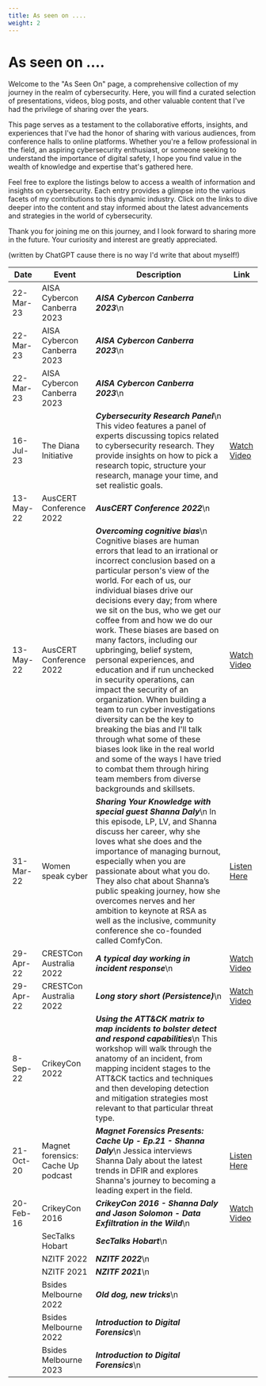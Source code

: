 ```yaml
---
title: As seen on ....
weight: 2
---
```


# As seen on ....

Welcome to the "As Seen On" page, a comprehensive collection of my journey in the realm of cybersecurity. Here, you will find a curated selection of presentations, videos, blog posts, and other valuable content that I've had the privilege of sharing over the years.

This page serves as a testament to the collaborative efforts, insights, and experiences that I've had the honor of sharing with various audiences, from conference halls to online platforms. Whether you're a fellow professional in the field, an aspiring cybersecurity enthusiast, or someone seeking to understand the importance of digital safety, I hope you find value in the wealth of knowledge and expertise that's gathered here.

Feel free to explore the listings below to access a wealth of information and insights on cybersecurity. Each entry provides a glimpse into the various facets of my contributions to this dynamic industry. Click on the links to dive deeper into the content and stay informed about the latest advancements and strategies in the world of cybersecurity.

Thank you for joining me on this journey, and I look forward to sharing more in the future. Your curiosity and interest are greatly appreciated.

(written by ChatGPT cause there is no way I'd write that about myself!)

| Date       | Event                             | Description                                   | Link                                                                                                     |
|------------|-----------------------------------|--------------------------------------------|----------------------------------------------------------------------------------------------------------|
| 22-Mar-23 | AISA Cybercon Canberra 2023 | **_AISA Cybercon Canberra 2023_**\n | |
| 22-Mar-23 | AISA Cybercon Canberra 2023 | **_AISA Cybercon Canberra 2023_**\n | |
| 22-Mar-23 | AISA Cybercon Canberra 2023 | **_AISA Cybercon Canberra 2023_**\n | |
| 16-Jul-23 | The Diana Initiative | **_Cybersecurity Research Panel_**\n This video features a panel of experts discussing topics related to cybersecurity research. They provide insights on how to pick a research topic, structure your research, manage your time, and set realistic goals. | [Watch Video](https://youtu.be/_SwOxK3T1gg?si=EwoVqQMvHhT2ActD) |
| 13-May-22 | AusCERT Conference 2022 | **_AusCERT Conference 2022_**\n | |
| 13-May-22 | AusCERT Conference 2022 | **_Overcoming cognitive bias_**\n Cognitive biases are human errors that lead to an irrational or incorrect conclusion based on a particular person's view of the world. For each of us, our individual biases drive our decisions every day; from where we sit on the bus, who we get our coffee from and how we do our work. These biases are based on many factors, including our upbringing, belief system, personal experiences, and education and if run unchecked in security operations, can impact the security of an organization. When building a team to run cyber investigations diversity can be the key to breaking the bias and I'll talk through what some of these biases look like in the real world and some of the ways I have tried to combat them through hiring team members from diverse backgrounds and skillsets. | [Watch Video](https://youtu.be/X7e8weJ2p5I?si=_tJFhxHv94alwKXE) |
| 31-Mar-22 | Women speak cyber | **_Sharing Your Knowledge with special guest Shanna Daly_**\n In this episode, LP, LV, and Shanna discuss her career, why she loves what she does and the importance of managing burnout, especially when you are passionate about what you do. They also chat about Shanna’s public speaking journey, how she overcomes nerves and her ambition to keynote at RSA as well as the inclusive, community conference she co-founded called ComfyCon. | [Listen Here](https://omny.fm/shows/women-speak-cyber/sharing-your-knowledge-with-special-guest-shanna-d) |
| 29-Apr-22 | CRESTCon Australia 2022 | **_A typical day working in incident response_**\n | [Watch Video](https://youtu.be/wqp1wgLnLAk?si=cEPgNu_auMYEDrT_) |
| 29-Apr-22 | CRESTCon Australia 2022 | **_Long story short (Persistence)_**\n | [Watch Video](https://youtu.be/TdjTFNiHjJU?si=Lgb4cUHlDriI9Vuv) |
| 8-Sep-22  | CrikeyCon 2022 | **_Using the ATT&CK matrix to map incidents to bolster detect and respond capabilities_**\n This workshop will walk through the anatomy of an incident, from mapping incident stages to the ATT&CK tactics and techniques and then developing detection and mitigation strategies most relevant to that particular threat type. | |
| 21-Oct-20 | Magnet forensics: Cache Up podcast | **_Magnet Forensics Presents: Cache Up - Ep.21 - Shanna Daly_**\n Jessica interviews Shanna Daly about the latest trends in DFIR and explores Shanna's journey to becoming a leading expert in the field. | [Listen Here](https://www.youtube.com/live/LsJARwXDDR4?si=gOaZt86dCOwYWvv_) |
| 20-Feb-16 | CrikeyCon 2016 | **_CrikeyCon 2016 - Shanna Daly and Jason Solomon - Data Exfiltration in the Wild_**\n | [Watch Video](https://youtu.be/RNP3sDS1WKk?si=SyI_5xcwG6eC3dB6) |
|            | SecTalks Hobart | **_SecTalks Hobart_**\n | |
|            | NZITF 2022 | **_NZITF 2022_**\n | |
|            | NZITF 2021 | **_NZITF 2021_**\n | |
|            | Bsides Melbourne 2022 | **_Old dog, new tricks_**\n | |
|            | Bsides Melbourne 2022 | **_Introduction to Digital Forensics_**\n | |
|            | Bsides Melbourne 2023 | **_Introduction to Digital Forensics_**\n | |


